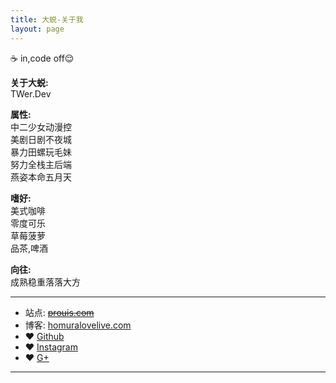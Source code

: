 ```yaml
---
title: 大蜕-关于我
layout: page
---
```


☕️ in,code off😌

**关于大蜕:**  
TWer.Dev   

**属性:**  
中二少女动漫控  
美剧日剧不夜城  
暴力田螺玩毛妹  
努力全栈主后端  
燕姿本命五月天  

**嗜好:**  
美式咖啡  
零度可乐  
草莓菠萝  
品茶,啤酒  

**向往:**  
成熟稳重落落大方    
    

* * *

* 站点: <del>[prouis.com](http://prouis.com)<del>  
* 博客: [homuralovelive.com](http://homuralovelive.com)  
* ♥ [Github](http://github.com/sddtc)  
* ♥ [Instagram](https://www.instagram.com/sddtc_ch)  
* ♥ [G+](https://plus.google.com/u/0/112768245818888919813)  

* * *
 
